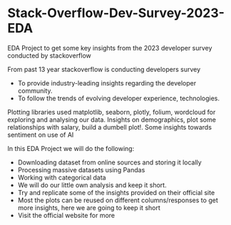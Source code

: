 # Stack-Overflow-Dev-Survey-2023-EDA
EDA Project to get some key insights from the 2023 developer survey conducted by stackoverflow 

From past 13 year stackoverflow is conducting developers survey
- To provide industry-leading insights regarding the developer community.
- To follow the trends of evolving developer experience, technologies.

Plotting libraries used matplotlib, seaborn, plotly, folium, wordcloud for exploring and analysing our data.
Insights on demographics, plot some relationships with salary, build a dumbell plot!.
Some insights towards sentiment on use of AI

In this EDA Project we will do the following:
- Downloading dataset from online sources and storing it locally
- Processing massive datasets using Pandas
- Working with categorical data
- We will do our little own analysis and keep it short.
- Try and replicate some of the insights provided on their official site
- Most the plots can be reused on different columns/responses to get more insights, here we are going to keep it short
- Visit the official website for more
